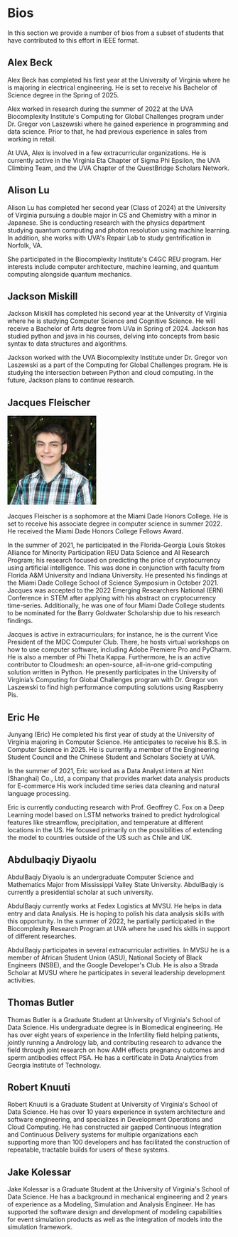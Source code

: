# Bios

In this section we provide a number of bios from a subset of students that 
have contributed to this effort in IEEE format.

## Alex Beck

Alex Beck has completed his first year at the University of Virginia where he is 
majoring in electrical engineering. He is set to receive his Bachelor of Science degree
in the Spring of 2025.

Alex worked in research during the summer of 2022 at the UVA Biocomplexity 
Institute's Computing for Global Challenges program under Dr. Gregor von Laszewski
where he gained experience in programming and data science. Prior to 
that, he had previous experience in sales from working in retail. 

At UVA, Alex is involved in a few extracurricular organizations. He is currently active
in the Virginia Eta Chapter of Sigma Phi Epsilon, the UVA Climbing Team, and the 
UVA Chapter of the QuestBridge Scholars Network.

## Alison Lu

Alison Lu has completed her second year (Class of 2024) at the University of Virginia pursuing a
double major in CS and Chemistry with a minor in Japanese. She is conducting research with the
physics department studying quantum computing and photon resolution using machine learning. In 
addition, she works with UVA's Repair Lab to study gentrification in Norfolk, VA.

She participated in the Biocomplexity Institute's C4GC REU program. Her 
interests include computer architecture, machine learning, and quantum 
computing alongside quantum mechanics.

## Jackson Miskill

Jackson Miskill has completed his second year at the University
of Virginia where he is studying Computer Science and Cognitive
Science. He will receive a Bachelor of Arts degree from UVa in
Spring of 2024. Jackson has studied python and java in his courses,
delving into concepts from basic syntax to data structures and algorithms. 

Jackson worked with the UVA Biocomplexity Institute 
under Dr. Gregor von Laszewski as a part of the Computing for 
Global Challenges program. He is studying the intersection
between Python and cloud computing. In the future, Jackson plans
to continue research. 

## Jacques Fleischer

![Jacques Fleischer](images/jacques.jpg)

Jacques Fleischer is a sophomore at the Miami Dade Honors College. 
He is set to receive his associate degree in computer science in 
summer 2022. He received the Miami Dade Honors College Fellows 
Award.

In the summer of 2021, he participated in the Florida-Georgia 
Louis Stokes Alliance for Minority Participation REU Data
Science and AI Research Program; his research focused on 
predicting the price of cryptocurrency using artificial
intelligence. This was done in conjunction with faculty from 
Florida A&M University and Indiana University. He presented
his findings at the Miami Dade College School of Science 
Symposium in October 2021. Jacques was accepted to the 2022
Emerging Researchers National (ERN) Conference in STEM after 
applying with his abstract on cryptocurrency time-series.
Additionally, he was one of four Miami Dade College students 
to be nominated for the Barry Goldwater Scholarship due to
his research findings.

Jacques is active in extracurriculars; for instance, he is the 
current Vice President of the MDC Computer Club. There, he hosts 
virtual workshops on how to use computer software, including 
Adobe Premiere Pro and PyCharm. He is also a member of Phi Theta 
Kappa. Furthermore, he is an active contributor to Cloudmesh: an 
open-source, all-in-one grid-computing solution written in 
Python. He presently participates in the University of Virginia’s 
Computing for Global Challenges program with Dr. 
Gregor von Laszewski to find high performance computing solutions using Raspberry Pis.

## Eric He

Junyang (Eric) He completed his first year of study at the University of 
Virginia majoring in Computer Science. He anticipates to receive his B.S. in 
Computer Science in 2025. He is currently a member of the Engineering Student
Council and the Chinese Student and Scholars Society at UVA.

In the summer of 2021, Eric worked as a Data Analyst intern at Nint (Shanghai)
Co., Ltd, a company that provides market data analysis products for E-commerce
His work included time series data cleaning and natural language processing.

Eric is currently conducting research with Prof. Geoffrey C. Fox on a 
Deep Learning model based on LSTM networks trained to predict hydrological 
features like streamflow, precipitation, and temperature at different locations 
in the US. He focused primarily on the possibilities of extending the model to 
countries outside of the US such as Chile and UK. 


## Abdulbaqiy Diyaolu
 
AbdulBaqiy Diyaolu is an undergraduate Computer Science and Mathematics Major 
from Mississippi Valley State University. AbdulBaqiy is currently a 
presidential scholar at such university.

AbdulBaqiy currently works at Fedex Logistics at MVSU. He helps in
data entry and data Analysis. He is hoping to polish his data analysis
skills with this opportunity. In the summer of 2022, he partially participated 
in the Biocomplexity Research Program at UVA where he used his skills
in support of different researches.

AbdulBaqiy participates in several extracurricular activities. In MVSU he
is a member of African Student Union (ASU), National Society of Black Engineers
(NSBE), and the Google Developer's Club. He is also a Strada Scholar at MVSU
where he participates in several leadership development activities.

## Thomas Butler

Thomas Butler is a Graduate Student at University of Virginia's School of Data 
Science. His undergraduate degree is in Biomedical engineering. He has over 
eight years of experience in the Infertility field helping patients, jointly 
running a Andrology lab, and contributing research to advance the field through 
joint research on how AMH effects pregnancy outcomes and sperm antibodies effect 
PSA. He has a certificate in Data Analytics from Georgia Institute of Technology.

## Robert Knuuti

Robert Knuuti is a Graduate Student at University of Virginia's School of Data 
Science. He has over 10 years experience in system architecture and software 
engineering, and specializes in Development Operations and Cloud Computing. 
He has constructed air gapped Continuous Integration and Continuous Delivery 
systems for multiple organizations each supporting more than 100 developers 
and has facilitated the construction of repeatable, tractable builds for users 
of these systems.

## Jake Kolessar

Jake Kolessar is a Graduate Student at the University of Virginia's School 
of Data Science. He has a background in mechanical engineering and 2 years 
of experience as a Modeling, Simulation and Analysis Engineer. He has 
supported the software design and development of modeling capabilities for 
event simulation products as well as the integration of models into the 
simulation framework.


